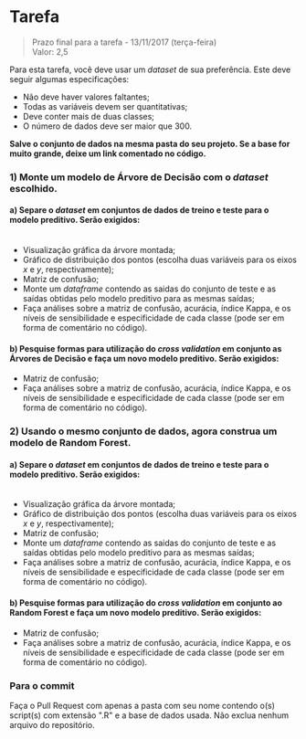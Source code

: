 # Tarefa

> Prazo final para a tarefa - 13/11/2017 (terça-feira)<br>
> Valor: 2,5

Para esta tarefa, você deve usar um <i>dataset</i> de sua preferência. Este deve seguir algumas especificações:

<ul>
  <li>Não deve haver valores faltantes;</li>
  <li>Todas as variáveis devem ser quantitativas;</li>
  <li>Deve conter mais de duas classes;</li>
  <li>O número de dados deve ser maior que 300.</li>
</ul>

<b>Salve o conjunto de dados na mesma pasta do seu projeto. Se a base for muito grande, deixe um link comentado no código.</b>

### 1) Monte um modelo de Árvore de Decisão com o <i>dataset</i> escolhido.

#### a) Separe o <i>dataset</i> em conjuntos de dados de treino e teste para o modelo preditivo. Serão exigidos:

<ul>
  <li>Visualização gráfica da árvore montada;</li>
  <li>Gráfico de distribuição dos pontos (escolha duas variáveis para os eixos <i>x</i> e <i>y</i>, respectivamente);</li>
  <li>Matriz de confusão;</li>
  <li>Monte um <i>dataframe</i> contendo as saidas do conjunto de teste e as saídas obtidas pelo modelo preditivo para as mesmas saídas;</li>
  <li>Faça análises sobre a matriz de confusão, acurácia, índice Kappa, e os níveis de sensibilidade e especificidade de cada classe (pode ser em forma de comentário no código).</li>
</ul>

#### b) Pesquise formas para utilização do <i>cross validation</i> em conjunto as Árvores de Decisão e faça um novo modelo preditivo. Serão exigidos:

<ul>
  <li>Matriz de confusão;</li>
  <li>Faça análises sobre a matriz de confusão, acurácia, índice Kappa, e os níveis de sensibilidade e especificidade de cada classe (pode ser em forma de comentário no código).</li>
</ul>

### 2) Usando o mesmo conjunto de dados, agora construa um modelo de Random Forest.

#### a) Separe o <i>dataset</i> em conjuntos de dados de treino e teste para o modelo preditivo. Serão exigidos:

<ul>
  <li>Visualização gráfica da árvore montada;</li>
  <li>Gráfico de distribuição dos pontos (escolha duas variáveis para os eixos <i>x</i> e <i>y</i>, respectivamente);</li>
  <li>Matriz de confusão;</li>
  <li>Monte um <i>dataframe</i> contendo as saidas do conjunto de teste e as saídas obtidas pelo modelo preditivo para as mesmas saídas;</li>
  <li>Faça análises sobre a matriz de confusão, acurácia, índice Kappa, e os níveis de sensibilidade e especificidade de cada classe (pode ser em forma de comentário no código).</li>
</ul>

#### b) Pesquise formas para utilização do <i>cross validation</i> em conjunto ao Random Forest e faça um novo modelo preditivo. Serão exigidos:

<ul>
  <li>Matriz de confusão;</li>
  <li>Faça análises sobre a matriz de confusão, acurácia, índice Kappa, e os níveis de sensibilidade e especificidade de cada classe (pode ser em forma de comentário no código).</li>
</ul>

### Para o commit

Faça o Pull Request com apenas a pasta com seu nome contendo o(s) script(s) com extensão ".R" e a base de dados usada.
Não exclua nenhum arquivo do repositório.

